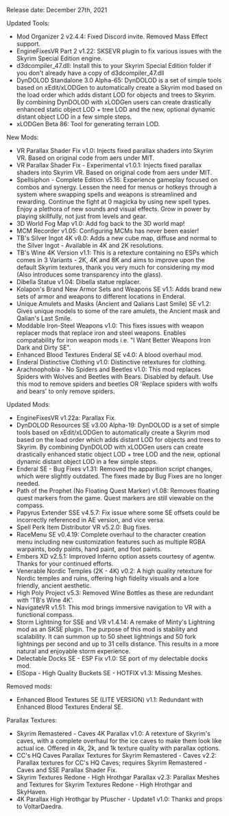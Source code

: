 Release date: December 27th, 2021

Updated Tools:
- Mod Organizer 2 v2.4.4: Fixed Discord invite. Removed Mass Effect support.
- EngineFixesVR Part 2 v1.22: SKSEVR plugin to fix various issues with the Skyrim Special Edition engine.
- d3dcompiler_47.dll: Install this to your Skyrim Special Edition folder if you don't already have a copy of d3dcompiler_47.dll
- DynDOLOD Standalone 3.0 Alpha-65: DynDOLOD is a set of simple tools based on xEdit/xLODGen to automatically create a Skyrim mod based on the load order which adds distant LOD for objects and trees to Skyrim. By combining DynDOLOD with xLODGen users can create drastically enhanced static object LOD + tree LOD and the new, optional dynamic distant object LOD in a few simple steps.
- xLODGen Beta 86: Tool for generating terrain LOD.

New Mods:
- VR Parallax Shader Fix v1.0: Injects fixed parallax shaders into Skyrim VR. Based on original code from aers under MIT.
- VR Parallax Shader Fix - Experimental v1.0.1: Injects fixed parallax shaders into Skyrim VR. Based on original code from aers under MIT. 
- Spellsiphon - Complete Edition v5.16: Experience gameplay focused on combos and synergy. Lessen the need for menus or hotkeys through a system where swapping spells and weapons is streamlined and rewarding. Continue the fight at 0 magicka by using new spell types. Enjoy a plethora of new sounds and visual effects. Grow in power by playing skillfully, not just from levels and gear.
- 3D World Fog Map v1.0: Add fog back to the 3D world map!
- MCM Recorder v1.05: Configuring MCMs has never been easier!
- TB's Silver Ingot 4K v8.0: Adds a new cube map, diffuse and normal to the Silver Ingot - Available in 4K and 2K resolutions.
- TB's Wine 4K Version v1.1: This is a retexture containing no ESPs which comes in 3 Variants - 2K, 4K and 8K and aims to improve upon the default Skyrim textures, thank you very much for considering my mod (Also introduces some transparency into the glass).
- Dibella Statue v1.04: Dibella statue replacer.
- Kolapon's Brand New Armor Sets and Weapons SE v1.1: Adds brand new sets of armor and weapons to different locations in Enderal.
- Unique Amulets and Masks (Ancient and Qalians Last Smile) SE v1.2: Gives unique models to some of the rare amulets, the Ancient mask and Qalian's Last Smile.
- Moddable Iron-Steel Weapons v1.0: This fixes issues with weapon replacer mods that replace iron and steel weapons.  Enables compatability for iron weapon mods i.e. "I Want Better Weapons Iron Dark and Dirty SE".
- Enhanced Blood Textures Enderal SE v4.0: A blood overhaul mod.
- Enderal Distinctive Clothing v1.0: Distinctive retextures for clothing.
- Arachnophobia - No Spiders and Beetles v1.0: This mod replaces Spiders with Wolves and Beetles with Bears.  Disabled by default.  Use this mod to remove spiders and beetles OR 
'Replace spiders with wolfs and bears' to only remove spiders.

Updated Mods:
- EngineFixesVR v1.22a: Parallax Fix.
- DynDOLOD Resources SE v3.00 Alpha-19: DynDOLOD is a set of simple tools based on xEdit/xLODGen to automatically create a Skyrim mod based on the load order which adds distant LOD for objects and trees to Skyrim. By combining DynDOLOD with xLODGen users can create drastically enhanced static object LOD + tree LOD and the new, optional dynamic distant object LOD in a few simple steps.
- Enderal SE - Bug Fixes v1.31: Removed the apparition script changes, which were slightly outdated. The fixes made by Bug Fixes are no longer needed.
- Path of the Prophet (No Floating Quest Marker) v1.08: Removes floating quest markers from the game.  Quest markers are still viewable on the compass.
- Papyrus Extender SSE v4.5.7: Fix issue where some SE offsets could be incorrectly referenced in AE version, and vice versa.
- Spell Perk Item Distributor VR v5.2.0: Bug fixes.
- RaceMenu SE v0.4.19: Complete overhaul to the character creation menu including new customization features such as multiple RGBA warpaints, body paints, hand paint, and foot paints.
- Embers XD v2.5.1: Improved Inferno option assets courtesy of agentw. Thanks for your continued efforts.
- Venerable Nordic Temples (2K - 4K) v0.2: A high quality retexture for Nordic temples and ruins, offering high fidelity visuals and a lore friendly, ancient aesthetic.
- High Poly Project v5.3: Removed Wine Bottles as these are redundant with 'TB's Wine 4K'.
- NavigateVR v1.51: This mod brings immersive navigation to VR with a functional compass.
- Storm Lightning for SSE and VR v1.4.14: A remake of Minty's Lightning mod as an SKSE plugin. The purpose of this mod is stability and scalability. It can summon up to 50 sheet lightnings and 50 fork lightnings per second and up to 31 cells distance. This results in a more natural and enjoyable storm experience.
- Delectable Docks SE - ESP Fix v1.0: SE port of my delectable docks mod.
- ElSopa - High Quality Buckets SE - HOTFIX v1.3: Missing Meshes.

Removed mods:
- Enhanced Blood Textures SE (LITE VERSION) v1.1: Redundant with Enhanced Blood Textures Enderal SE.

Parallax Textures:
- Skyrim Remastered - Caves 4K Parallax v1.0: A retexture of Skyrim's caves, with a complete overhaul for the ice caves to make them look like actual ice. Offered in 4k, 2k, and 1k texture quality with parallax options.
- CC's HQ Caves Parallax Textures for Skyrim Remastered - Caves v2.2: Parallax textures for CC's HQ Caves; requires Skyrim Remastered - Caves and SSE Parallax Shader Fix.
- Skyrim Textures Redone - High Hrothgar Parallax v2.3: Parallax Meshes and Textures for Skyrim Textures Redone - High Hrothgar and SkyHaven. 
- 4K Parallax High Hrothgar by Pfuscher - Update1 v1.0: Thanks and props to VoltarDaedra.

